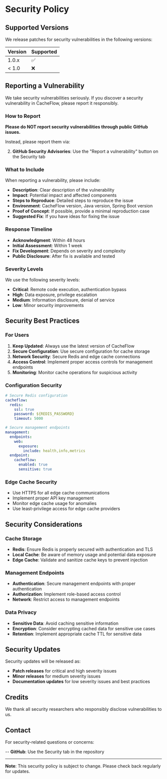 # Security Policy

## Supported Versions

We release patches for security vulnerabilities in the following versions:

| Version | Supported          |
| ------- | ------------------ |
| 1.0.x   | :white_check_mark: |
| < 1.0   | :x:                |

## Reporting a Vulnerability

We take security vulnerabilities seriously. If you discover a security vulnerability in CacheFlow, please report it responsibly.

### How to Report

**Please do NOT report security vulnerabilities through public GitHub issues.**

Instead, please report them via:

2. **GitHub Security Advisories**: Use the "Report a vulnerability" button on the Security tab

### What to Include

When reporting a vulnerability, please include:

- **Description**: Clear description of the vulnerability
- **Impact**: Potential impact and affected components
- **Steps to Reproduce**: Detailed steps to reproduce the issue
- **Environment**: CacheFlow version, Java version, Spring Boot version
- **Proof of Concept**: If possible, provide a minimal reproduction case
- **Suggested Fix**: If you have ideas for fixing the issue

### Response Timeline

- **Acknowledgment**: Within 48 hours
- **Initial Assessment**: Within 1 week
- **Fix Development**: Depends on severity and complexity
- **Public Disclosure**: After fix is available and tested

### Severity Levels

We use the following severity levels:

- **Critical**: Remote code execution, authentication bypass
- **High**: Data exposure, privilege escalation
- **Medium**: Information disclosure, denial of service
- **Low**: Minor security improvements

## Security Best Practices

### For Users

1. **Keep Updated**: Always use the latest version of CacheFlow
2. **Secure Configuration**: Use secure configuration for cache storage
3. **Network Security**: Secure Redis and edge cache connections
4. **Access Control**: Implement proper access controls for management endpoints
5. **Monitoring**: Monitor cache operations for suspicious activity

### Configuration Security

```yaml
# Secure Redis configuration
cacheflow:
  redis:
    ssl: true
    password: ${REDIS_PASSWORD}
    timeout: 5000

# Secure management endpoints
management:
  endpoints:
    web:
      exposure:
        include: health,info,metrics
  endpoint:
    cacheflow:
      enabled: true
      sensitive: true
```

### Edge Cache Security

- Use HTTPS for all edge cache communications
- Implement proper API key management
- Monitor edge cache usage for anomalies
- Use least-privilege access for edge cache providers

## Security Considerations

### Cache Storage

- **Redis**: Ensure Redis is properly secured with authentication and TLS
- **Local Cache**: Be aware of memory usage and potential data exposure
- **Edge Cache**: Validate and sanitize cache keys to prevent injection

### Management Endpoints

- **Authentication**: Secure management endpoints with proper authentication
- **Authorization**: Implement role-based access control
- **Network**: Restrict access to management endpoints

### Data Privacy

- **Sensitive Data**: Avoid caching sensitive information
- **Encryption**: Consider encrypting cached data for sensitive use cases
- **Retention**: Implement appropriate cache TTL for sensitive data

## Security Updates

Security updates will be released as:

- **Patch releases** for critical and high severity issues
- **Minor releases** for medium severity issues
- **Documentation updates** for low severity issues and best practices

## Credits

We thank all security researchers who responsibly disclose vulnerabilities to us.

## Contact

For security-related questions or concerns:

-- **GitHub**: Use the Security tab in the repository

---

**Note**: This security policy is subject to change. Please check back regularly for updates.
